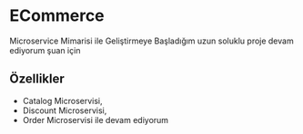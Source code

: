# ECommerce

Microservice Mimarisi ile Geliştirmeye Başladığım uzun soluklu proje devam ediyorum şuan için

## Özellikler
- Catalog Microservisi,
- Discount Microservisi,
- Order Microservisi ile devam ediyorum
